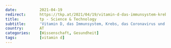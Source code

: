 ```yaml
---
date:          2021-04-19
redirect:      https://tkp.at/2021/04/19/vitamin-d-das-immunsystem-krebs-das-coronavirus-und-faktenchecker/
title:         tp - Science & Technology
subtitle:      'Vitamin D, das Immunsystem, Krebs, das Coronavirus und Faktenchecker'
country:       AT
categories:    [Wissenschaft, Gesundheit]
tags:          [vitamin d]
---
```

